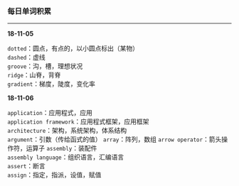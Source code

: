 ### 每日单词积累
---

**18-11-05**  

`dotted`：圆点，有点的，以小圆点标出（某物）  
`dashed`：虚线  
`groove`：沟，槽，理想状况  
`ridge`：山脊，背脊  
`gradient`：梯度，陡度，变化率  

**18-11-06**  

`application`：应用程式，应用  
`application framework`：应用程式框架，应用框架  
`architecture`：架构，系统架构，体系结构  
`argument`：引数（传给函式的值）
`array`：阵列，数组
`arrow operator`：箭头操作符，运算子
`assembly`：装配件  
`assembly language`：组织语言，汇编语言  
`assert`：断言  
`assign`：指定，指派，设值，赋值  





